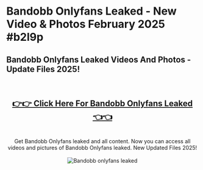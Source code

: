 # Bandobb Onlyfans Leaked - New Video & Photos February 2025 #b2l9p

<h2>Bandobb Onlyfans Leaked Videos And Photos - Update Files 2025!</h2>
<br>
<div align="center">
<h2><a href="https://links2leaks.com?utm_source=bandobb&utm_medium=git92" rel="nofollow">👉👉 Click Here For Bandobb Onlyfans Leaked 👈👈</a></h2>
<br>
Get Bandobb Onlyfans leaked and all content. Now you can access all videos and pictures of Bandobb Onlyfans leaked. New Updated Files 2025!
<br>
<br>
<a href="https://links2leaks.com?utm_source=bandobb&utm_medium=git92" rel="nofollow" data-target="animated-image.originalLink"><img src="https://i.ibb.co/Gkj2r4b/banner.png" alt="Bandobb onlyfans leaked" style="max-width: 100%; display: inline-block;" data-target="animated-image.originalImage"></a>
</div>
<br>

